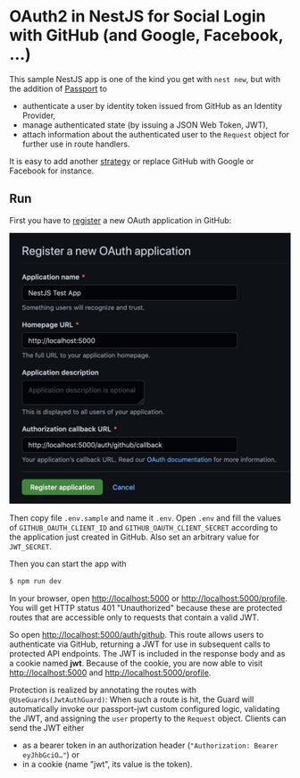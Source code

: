 # OAuth2 in NestJS for Social Login with GitHub (and Google, Facebook, …)

This sample NestJS app is one of the kind you get with `nest new`, but with the addition of [Passport](https://www.passportjs.org/) to

-   authenticate a user by identity token issued from GitHub as an Identity Provider,
-   manage authenticated state (by issuing a JSON Web Token, JWT),
-   attach information about the authenticated user to the `Request` object for further use in route handlers.

It is easy to add another [strategy](https://www.passportjs.org/packages/) or replace GitHub with Google or Facebook for instance.



## Run

First you have to [register](https://github.com/settings/applications/new) a new OAuth application in GitHub:

![](./_resources/2022-02-07-14-09-29.png)

Then copy file `.env.sample` and name it `.env`. Open `.env` and fill the values of `GITHUB_OAUTH_CLIENT_ID` and `GITHUB_OAUTH_CLIENT_SECRET` according to the application just created in GitHub. Also set an arbitrary value for `JWT_SECRET`.

Then you can start the app with

```sh
$ npm run dev
```

In your browser, open [http://localhost:5000](http://localhost:5000) or [http://localhost:5000/profile](http://localhost:5000/profile). You will get HTTP status 401 "Unauthorized" because these are protected routes that are accessible only to requests that contain a valid JWT.

So open [http://localhost:5000/auth/github](http://localhost:5000/auth/github). This route allows users to authenticate via GitHub, returning a JWT for use in subsequent calls to protected API endpoints. The JWT is included in the response body and as a cookie named **jwt**. Because of the cookie, you are now able to visit [http://localhost:5000](http://localhost:5000) and [http://localhost:5000/profile](http://localhost:5000/profile).

Protection is realized by annotating the routes with `@UseGuards(JwtAuthGuard)`: When such a route is hit, the Guard will automatically invoke our passport-jwt custom configured logic, validating the JWT, and assigning the `user` property to the `Request` object. Clients can send the JWT either

-   as a bearer token in an authorization header (`"Authorization: Bearer eyJhbGciO…"`) or
-   in a cookie (name "jwt", its value is the token).
